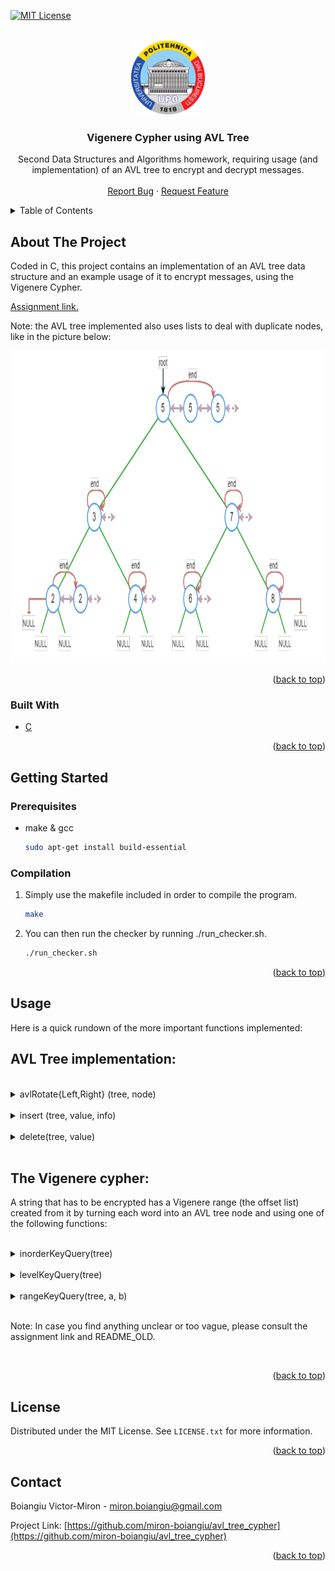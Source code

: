 <div id="top"></div>

[![MIT License][license-shield]][license-url]



<!-- PROJECT LOGO -->
<br />
<div align="center">
  <a href="https://github.com/miron-boiangiu/avl_tree_cypher">
    <img src="images/logo.png" alt="Logo" width="120" height="120">
  </a>

<h3 align="center">Vigenere Cypher using AVL Tree</h3>

  <p align="center">
    Second Data Structures and Algorithms homework, requiring usage (and implementation) of an AVL tree to encrypt and decrypt messages. 
    <br />
    <br />
    <a href="https://github.com/miron-boiangiu/avl_tree_cypher/issues">Report Bug</a>
    ·
    <a href="https://github.com/miron-boiangiu/avl_tree_cypher/issues">Request Feature</a>
  </p>
</div>



<!-- TABLE OF CONTENTS -->
<details>
  <summary>Table of Contents</summary>
  <ol>
    <li>
      <a href="#about-the-project">About The Project</a>
      <ul>
        <li><a href="#built-with">Built With</a></li>
      </ul>
    </li>
    <li>
      <a href="#getting-started">Getting Started</a>
      <ul>
        <li><a href="#prerequisites">Prerequisites</a></li>
      </ul>
    </li>
    <li><a href="#usage">Usage</a></li>
    <li><a href="#license">License</a></li>
    <li><a href="#contact">Contact</a></li>
  </ol>
</details>



<!-- ABOUT THE PROJECT -->
## About The Project

Coded in C, this project contains an implementation of an AVL tree data structure and an example usage of it to encrypt messages, using the Vigenere Cypher.

<a href="https://github.com/miron-boiangiu/avl_tree_cypher/blob/main/Tema2.pdf">Assignment link.</a>

Note: the AVL tree implemented also uses lists to deal with duplicate nodes, like in the picture below:
<br>

<div align="center">
<img src="images/example_tree.png" height="500">
</div>

<p align="right">(<a href="#top">back to top</a>)</p>



### Built With

* [C](http://www.open-std.org/jtc1/sc22/wg14/)

<p align="right">(<a href="#top">back to top</a>)</p>



<!-- GETTING STARTED -->
## Getting Started



### Prerequisites

* make & gcc
  ```sh
  sudo apt-get install build-essential
  ```

### Compilation

1. Simply use the makefile included in order to compile the program.
   ```sh
   make
   ```
2. You can then run the checker by running ./run_checker.sh.
   ```sh
   ./run_checker.sh
   ```

<p align="right">(<a href="#top">back to top</a>)</p>



<!-- USAGE EXAMPLES -->
## Usage
Here is a quick rundown of the more important functions implemented:
<h2> AVL Tree implementation:</h2>
<br>

<details>
  <summary>avlRotate{Left,Right} (tree, node)</summary>

```
performs a simple tree rotation at the node specified.
```

</details>
<br>

<details>
  <summary>insert (tree, value, info)</summary>

```
a new node is added to the tree. If a node with the same value already exists, then this node is appended to the duplicate list for that node.
```

</details>
<br>

<details>
  <summary>delete(tree, value)</summary>

```
deletes the a node containing the value passes as a parameter. 
```

</details>
<br>

<h2>The Vigenere cypher:</h2>

A string that has to be encrypted has a Vigenere range (the offset list) created from it by turning each word into an AVL tree node and using one of
the following functions:

<br>

<details>
  <summary>inorderKeyQuery(tree)</summary>

```
creates a Vigenere range based on the order of apparition of words in the string.
```

</details>
<br>

<details>
  <summary>levelKeyQuery(tree)</summary>

```
creates a Vigenere range based on the nodes at the depth of the most frequent word.
```

</details>
<br>

<details>
  <summary>rangeKeyQuery(tree, a, b)</summary>

```
creates a Vigenere range that only contains the nodes whose values are between a and b.
```

</details>
<br>

Note: In case you find anything unclear or too vague, please consult the assignment link and README_OLD.

<br>
<p align="right">(<a href="#top">back to top</a>)</p>



<!-- LICENSE -->
## License

Distributed under the MIT License. See `LICENSE.txt` for more information.

<p align="right">(<a href="#top">back to top</a>)</p>



<!-- CONTACT -->
## Contact

Boiangiu Victor-Miron - miron.boiangiu@gmail.com

Project Link: [https://github.com/miron-boiangiu/avl_tree_cypher](https://github.com/miron-boiangiu/avl_tree_cypher)

<p align="right">(<a href="#top">back to top</a>)</p>



<!-- MARKDOWN LINKS & IMAGES -->
<!-- https://www.markdownguide.org/basic-syntax/#reference-style-links -->
[contributors-shield]: https://img.shields.io/github/contributors/miron-boiangiu/avl_tree_cypher.svg?style=for-the-badge
[contributors-url]:https://github.com/miron-boiangiu/avl_tree_cypher/graphs/contributors
[forks-shield]: https://img.shields.io/github/forks/miron-boiangiu/avl_tree_cypher.svg?style=for-the-badge
[forks-url]:https://github.com/miron-boiangiu/avl_tree_cypher/network/members
[stars-shield]: https://img.shields.io/github/stars/miron-boiangiu/avl_tree_cypher.svg?style=for-the-badge
[stars-url]:https://github.com/miron-boiangiu/avl_tree_cypher/stargazers
[issues-shield]: https://img.shields.io/github/issues/miron-boiangiu/avl_tree_cypher.svg?style=for-the-badge
[issues-url]:https://github.com/miron-boiangiu/avl_tree_cypher/issues
[license-shield]: https://img.shields.io/github/license/miron-boiangiu/avl_tree_cypher.svg?style=for-the-badge
[license-url]:https://github.com/miron-boiangiu/avl_tree_cypher/blob/main/LICENSE
[linkedin-shield]: https://img.shields.io/badge/-LinkedIn-black.svg?style=for-the-badge&logo=linkedin&colorB=555
[linkedin-url]: https://linkedin.com/in/linkedin_username
[product-screenshot]: images/screenshot.png
